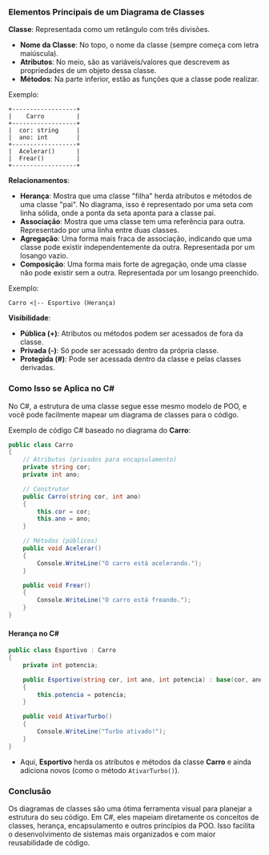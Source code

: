 
### Elementos Principais de um Diagrama de Classes
 **Classe**: Representada como um retângulo com três divisões.
   - **Nome da Classe**: No topo, o nome da classe (sempre começa com letra maiúscula).
   - **Atributos**: No meio, são as variáveis/valores que descrevem as propriedades de um objeto dessa classe.
   - **Métodos**: Na parte inferior, estão as funções que a classe pode realizar.

   Exemplo:
   ```
   +------------------+
   |    Carro         |
   +------------------+
   |  cor: string     |
   |  ano: int        |
   +------------------+
   |  Acelerar()      |
   |  Frear()         |
   +------------------+
   ```

 **Relacionamentos**:
   - **Herança**: Mostra que uma classe "filha" herda atributos e métodos de uma classe "pai". No diagrama, isso é representado por uma seta com linha sólida, onde a ponta da seta aponta para a classe pai.
   - **Associação**: Mostra que uma classe tem uma referência para outra. Representado por uma linha entre duas classes.
   - **Agregação**: Uma forma mais fraca de associação, indicando que uma classe pode existir independentemente da outra. Representada por um losango vazio.
   - **Composição**: Uma forma mais forte de agregação, onde uma classe não pode existir sem a outra. Representada por um losango preenchido.

   Exemplo:
   ```
   Carro <|-- Esportivo (Herança)
   ```

 **Visibilidade**:
   - **Pública (+)**: Atributos ou métodos podem ser acessados de fora da classe.
   - **Privada (-)**: Só pode ser acessado dentro da própria classe.
   - **Protegida (#)**: Pode ser acessada dentro da classe e pelas classes derivadas.

### Como Isso se Aplica no C#
No C#, a estrutura de uma classe segue esse mesmo modelo de POO, e você pode facilmente mapear um diagrama de classes para o código.

Exemplo de código C# baseado no diagrama do **Carro**:

```csharp
public class Carro
{
    // Atributos (privados para encapsulamento)
    private string cor;
    private int ano;

    // Construtor
    public Carro(string cor, int ano)
    {
        this.cor = cor;
        this.ano = ano;
    }

    // Métodos (públicos)
    public void Acelerar()
    {
        Console.WriteLine("O carro está acelerando.");
    }

    public void Frear()
    {
        Console.WriteLine("O carro está freando.");
    }
}
```

#### Herança no C#
```csharp
public class Esportivo : Carro
{
    private int potencia;

    public Esportivo(string cor, int ano, int potencia) : base(cor, ano)
    {
        this.potencia = potencia;
    }

    public void AtivarTurbo()
    {
        Console.WriteLine("Turbo ativado!");
    }
}
```

- Aqui, **Esportivo** herda os atributos e métodos da classe **Carro** e ainda adiciona novos (como o método `AtivarTurbo()`).

### Conclusão
Os diagramas de classes são uma ótima ferramenta visual para planejar a estrutura do seu código. Em C#, eles mapeiam diretamente os conceitos de classes, herança, encapsulamento e outros princípios da POO. Isso facilita o desenvolvimento de sistemas mais organizados e com maior reusabilidade de código.